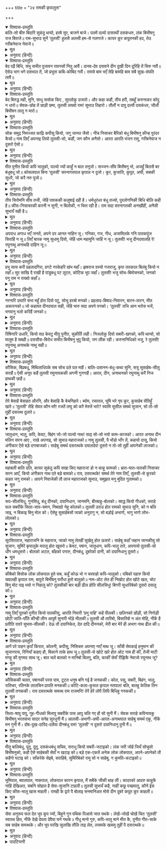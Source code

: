 +++
title = "२४ रामकी कृपालुता"

+++


<details open><summary>विश्वास-प्रस्तुति</summary>
बालि-सो बीरु बिदारि सुकंठु थप्यो, हरषे सुर, बाजने बाजे।  
पलमें दल्यो दासरथीं दसकंधरु, लंक बिभीषनु राज बिराजे॥  
राम-सुभाउ सुनें ‘तुलसी’ हुलसै अलसी हम-से गलगाजे।  
कायर कूर कपूतनकी हद, तेउ गरीबनेवाज नेवाजे॥
</details>

<details><summary>मूल</summary>

बालि-सो बीरु बिदारि सुकंठु थप्यो, हरषे सुर, बाजने बाजे।  
पलमें दल्यो दासरथीं दसकंधरु, लंक बिभीषनु राज बिराजे॥  
राम-सुभाउ सुनें ‘तुलसी’ हुलसै अलसी हम-से गलगाजे।  
कायर कूर कपूतनकी हद, तेउ गरीबनेवाज नेवाजे॥
</details>

<details><summary>अनुवाद (हिन्दी)</summary>

वालि-से वीरको मारकर (श्रीरामचन्द्रजीने) सुग्रीवको राज्य दिया। इससे देवतालोग हर्षित होकर बाजे बजाने लगे। दशरथनन्दन (श्रीरामचन्द्र) ने पलभरमें रावणको मार डाला और लंकामें विभीषण राज्यपर सुशोभित हुए। तुलसीदासजी कहते हैं—श्रीरामचन्द्रजीका स्वभाव सुनकर मेरे-जैसे और आलसी भी आनन्दित होकर गाल बजाते हैं। जो लोग कायर, क्रूर और कपूतोंकी हद थे, उनपर भी गरीबनिवाज भगवान् रामने कृपा की॥ १॥
</details>

<details open><summary>विश्वास-प्रस्तुति</summary>
बेद पढ़ैं बिधि, संभु सभीत पुजावन रावनसों नितु आवैं।  
दानव-देव दयावने दीन दुखी दिन दूरिहि तें सिरु नावैं॥  
ऐसेउ भाग भगे दसभाल तें, जो प्रभुता कबि-कोबिद गावैं।  
रामसे बाम भएँ तेहि बामहि बाम सबै सुख-संपति लावैं॥
</details>

<details><summary>मूल</summary>

बेद पढ़ैं बिधि, संभु सभीत पुजावन रावनसों नितु आवैं।  
दानव-देव दयावने दीन दुखी दिन दूरिहि तें सिरु नावैं॥  
ऐसेउ भाग भगे दसभाल तें, जो प्रभुता कबि-कोबिद गावैं।  
रामसे बाम भएँ तेहि बामहि बाम सबै सुख-संपति लावैं॥
</details>

<details><summary>अनुवाद (हिन्दी)</summary>

रावणके यहाँ ब्रह्माजी (स्वयं) वेद-पाठ करते थे और शिवजी भयवश नित्य पूजन करानेके लिये आते थे तथा दैत्य और देवगण दुःखी, दीन एवं दयापात्र होकर उसे प्रतिदिन दूरहीसे सिर नवाते थे। ऐसा भाग्य भी, जिसकी प्रभुता कवि-कोविद गाते हैं, उस रावणको छोड़कर भाग गया। श्रीरामचन्द्रसे विमुख होनेपर सारी सुख-सम्पदाएँ उस वामसे विमुख हो जाती हैं॥ २॥
</details>

<details open><summary>विश्वास-प्रस्तुति</summary>
बेद बिरुद्ध मही, मुनि, साधु ससोक किए , सुरलोकु उजारो।  
और कहा कहौं, तीय हरी, तबहूँ करुनाकर कोपु न धारो॥  
सेवक-छोह तें छाड़ी छमा, तुलसी लख्यो राम! सुभाउ तिहारो।  
तौलौं न दापु दल्यौ दसकंधर, जौलौं बिभीषन लातु न मारो॥
</details>

<details><summary>मूल</summary>

बेद बिरुद्ध मही, मुनि, साधु ससोक किए , सुरलोकु उजारो।  
और कहा कहौं, तीय हरी, तबहूँ करुनाकर कोपु न धारो॥  
सेवक-छोह तें छाड़ी छमा, तुलसी लख्यो राम! सुभाउ तिहारो।  
तौलौं न दापु दल्यौ दसकंधर, जौलौं बिभीषन लातु न मारो॥
</details>

<details><summary>अनुवाद (हिन्दी)</summary>

वेद-विरुद्ध आचरण करनेवाले रावणने पृथ्वी, मुनिगण और साधुओंको शोकयुक्त कर दिया तथा देवलोकको उजाड़ डाला और कहाँतक कहें, उसने (उनकी) स्त्रीतकको चुरा लिया, तब भी करुणाकर (प्रभु) ने उसपर क्रोध नहीं किया। गोसाईंजी कहते हैं कि हे श्रीरामचन्द्रजी! मैंने आपका स्वभाव जान लिया; आपने सेवक (विभीषण) के स्नेहवश ही (अपनी स्वाभाविक) क्षमाको छोड़ा; क्योंकि जबतक रावणने विभीषणको लात नहीं मारी, तबतक आपने उसके दर्पको चूर्ण नहीं किया॥ ३॥
</details>

<details open><summary>विश्वास-प्रस्तुति</summary>
सोक समुद्र निमज्जत काढ़ि कपीसु कियो, जगु जानत जैसो।  
नीच निसाचर बैरिको बंधु बिभीषनु कीन्ह पुरंदर कैसो॥  
नाम लिएँ अपनाइ लियो तुलसी-सो, कहौं, जग कौन अनैसो।  
आरत आरति भंजन रामु, गरीबनेवाज न दूसरो ऐसो॥
</details>

<details><summary>मूल</summary>

सोक समुद्र निमज्जत काढ़ि कपीसु कियो, जगु जानत जैसो।  
नीच निसाचर बैरिको बंधु बिभीषनु कीन्ह पुरंदर कैसो॥  
नाम लिएँ अपनाइ लियो तुलसी-सो, कहौं, जग कौन अनैसो।  
आरत आरति भंजन रामु, गरीबनेवाज न दूसरो ऐसो॥
</details>

<details><summary>अनुवाद (हिन्दी)</summary>

आपने शोकरूपी समुद्रमें डूबते हुए सुग्रीवको निकालकर जिस प्रकार वानरोंका राजा बनाया, सो सारा संसार जानता है। नीच निशाचर और अपने शत्रुके भाई विभीषणको इन्द्रके समान (ऐश्वर्यशाली) बना दिया। केवल नाम लेनेसे ही तुलसी-जैसेको भी अपना लिया, जिसके समान बुरा संसारमें, कहो दूसरा कौन है? भगवान् राम ही दुःखियोंके दुःखको दूर करनेवाले हैं; उनके जैसा कोई दूसरा गरीबनिवाज नहीं है॥ ४॥
</details>

<details open><summary>विश्वास-प्रस्तुति</summary>
मीत पुनीत कियो कपि भालुको, पाल्यो ज्यों काहुँ न बाल तनूजो।  
सज्जन-सींव बिभीषनु भो, अजहूँ बिलसै बर बंधुबधू जो॥  
कोसलपाल बिना ‘तुलसी’ सरनागतपाल कृपाल न दूजो।  
कूर, कुजाति, कुपूत, अघी, सबकी सुधरै, जो करै नरु पूजो॥
</details>

<details><summary>मूल</summary>

मीत पुनीत कियो कपि भालुको, पाल्यो ज्यों काहुँ न बाल तनूजो।  
सज्जन-सींव बिभीषनु भो, अजहूँ बिलसै बर बंधुबधू जो॥  
कोसलपाल बिना ‘तुलसी’ सरनागतपाल कृपाल न दूजो।  
कूर, कुजाति, कुपूत, अघी, सबकी सुधरै, जो करै नरु पूजो॥
</details>

<details><summary>अनुवाद (हिन्दी)</summary>

(उन्होंने) वानर और भालुओंतकको अपना पवित्र मित्र बनाया और उनकी ऐसी रक्षा की जैसी कोई अपने बालक पुत्रकी भी नहीं करेगा और वे विभीषण, जो (चिरजीवी होनेके कारण) आजतक अपने बड़े भाईकी स्त्री (मन्दोदरी) का उपभोग करते हैं, साधुताकी सीमा बन गये। गोसाईंजी कहते हैं कि कोसलेश्वर श्रीरामचन्द्रजीके अतिरिक्त कोई दूसरा ऐसा कृपालु और शरणागतोंकी रक्षा करनेवाला नहीं है। जो मनुष्य उनकी पूजा करते हैं उन सभीकी बन जाती है, चाहे वे क्रूर, कुजाति, कुपूत और पापी ही क्यों न हों॥ ५॥
</details>

<details open><summary>विश्वास-प्रस्तुति</summary>
तीय सिरोमनि सीय तजी, जेहिं पावककी कलुषाई दही है।  
धर्मधुरंधर बंधु तज्यो, पुरलोगनिकी बिधि बोलि कही है॥  
कीस-निसाचरकी करनी न सुनी, न बिलोकी, न चित्त रही है।  
राम सदा सरनागतकी अनखौंहीं, अनैसी सुभायँ सही है॥
</details>

<details><summary>मूल</summary>

तीय सिरोमनि सीय तजी, जेहिं पावककी कलुषाई दही है।  
धर्मधुरंधर बंधु तज्यो, पुरलोगनिकी बिधि बोलि कही है॥  
कीस-निसाचरकी करनी न सुनी, न बिलोकी, न चित्त रही है।  
राम सदा सरनागतकी अनखौंहीं, अनैसी सुभायँ सही है॥
</details>

<details><summary>अनुवाद (हिन्दी)</summary>

जिन्होंने अग्निकी अपवित्रता (दाहकता) को भी जला डाला (अर्थात् जिनका पवित्र स्पर्श पाकर अग्नि भी पवित्र और शीतल हो गयी) ऐसी नारी-शिरोमणि जानकीजीको भी उन्होंने (लोकापवाद सुनकर) त्याग दिया; यही नहीं, अपने धर्मधुरन्धर बन्धु (लक्ष्मणजी) को (भी प्रतिज्ञाकी रक्षाके लिये) त्याग दिया और पुरजनोंको बुलाकर कर्तव्यका उपदेश दिया, किंतु बंदर (सुग्रीवादि) और राक्षसों (विभीषणादि) की करनी (भ्रातृवधूसे भोग) को न तो सुना, न देखा और न चित्तमें ही रखा। इस प्रकार श्रीरामचन्द्रने अपने शरणागतोंकी क्रोध उत्पन्न करनेवाली बात और अनुचित बर्तावको भी सदा स्वभावसे ही सहा है॥ ६॥
</details>

<details open><summary>विश्वास-प्रस्तुति</summary>
अपराध अगाध भएँ जनतें, अपने उर आनत नाहिन जू।  
गनिका, गज, गीध, अजामिलके गनि पातकपुंज सिराहिं न जू॥  
लिएँ बारक नामु सुधामु दियो, जेहिं धाम महामुनि जाहिं न जू।  
तुलसी! भजु दीनदयालहि रे! रघुनाथु अनाथहि दाहिन जू॥
</details>

<details><summary>मूल</summary>

अपराध अगाध भएँ जनतें, अपने उर आनत नाहिन जू।  
गनिका, गज, गीध, अजामिलके गनि पातकपुंज सिराहिं न जू॥  
लिएँ बारक नामु सुधामु दियो, जेहिं धाम महामुनि जाहिं न जू।  
तुलसी! भजु दीनदयालहि रे! रघुनाथु अनाथहि दाहिन जू॥
</details>

<details><summary>अनुवाद (हिन्दी)</summary>

सेवकोंसे भारी-भारी अपराध हो जानेपर भी आप उन्हें अपने मनमें नहीं लाते (उनपर ध्यान नहीं देते)। गणिका, गज, गीध और अजामिलके पातकपुञ्ज गिननेपर समाप्त होनेवाले नहीं थे; किंतु उन्हें एक बार नाम लेनेसे भी वह परमधाम दिया, जिसमें महामुनि भी नहीं जा सकते। गोसाईंजी अपनेसे ही कहते हैं कि ‘अरे तुलसीदास! दीनदयालु श्रीरामचन्द्रजीको भज; वे अनाथोंके अनुकूल (सहायक) हैं’॥ ७॥
</details>

<details open><summary>विश्वास-प्रस्तुति</summary>
प्रभु सत्य करी प्रहलादगिरा, प्रगटे नरकेहरि खंभ महाँ।  
झषराज ग्रस्यो गजराजु, कृपा ततकाल बिलंबु कियो न तहाँ॥  
सुर साखि दै राखी है पांडुबधू पट लूटत, कोटिक भूप जहाँ।  
तुलसी! भजु सोच-बिमोचनको, जनको पनु राम न राख्यो कहाँ॥
</details>

<details><summary>मूल</summary>

प्रभु सत्य करी प्रहलादगिरा, प्रगटे नरकेहरि खंभ महाँ।  
झषराज ग्रस्यो गजराजु, कृपा ततकाल बिलंबु कियो न तहाँ॥  
सुर साखि दै राखी है पांडुबधू पट लूटत, कोटिक भूप जहाँ।  
तुलसी! भजु सोच-बिमोचनको, जनको पनु राम न राख्यो कहाँ॥
</details>

<details><summary>अनुवाद (हिन्दी)</summary>

भगवान् ने प्रह्लादके वचनको सत्य किया और महान् खम्भके बीचमेंसे नरसिंहरूपमें प्रकट हुए। जब ग्राहने गजको पकड़ा तो तत्काल ही कृपा की; जरा-सा भी विलम्ब नहीं किया। करोड़ों राजाओंके सामने जिसका वस्त्र लूटा जा रहा था, उस द्रौपदीकी देवताओंको साक्षी बनाकर रक्षा की। गोसाईंजी अपनेसे ही कहते हैं कि ‘अरे तुलसीदास! शोकसे छुड़ानेवाले श्रीरामचन्द्रको भज, उन्होंने सेवकके प्रणको कहाँ नहीं निबाहा?’॥ ८॥
</details>

<details open><summary>विश्वास-प्रस्तुति</summary>
नरनारि उघारि सभा महुँ होत दियो पटु, सोचु हरॺो मनको।  
प्रहलाद-बिषाद-निवारन, बारन-तारन, मीत अकारनको॥  
जो कहावत दीनदयाल सही, जेहि भारु सदा अपने पनको।  
‘तुलसी’ तजि आन भरोस भजें, भगवानु भलो करिहैं जनको॥
</details>

<details><summary>मूल</summary>

नरनारि उघारि सभा महुँ होत दियो पटु, सोचु हरॺो मनको।  
प्रहलाद-बिषाद-निवारन, बारन-तारन, मीत अकारनको॥  
जो कहावत दीनदयाल सही, जेहि भारु सदा अपने पनको।  
‘तुलसी’ तजि आन भरोस भजें, भगवानु भलो करिहैं जनको॥
</details>

<details><summary>अनुवाद (हिन्दी)</summary>

नरावतार (अर्जुन) की स्त्री (द्रौपदी) सभामें नंगी की जा रही थी, उसे वस्त्र देकर उसके मनका सोच दूर किया। जो प्रह्लादके दुःखको दूर करनेवाले, गजको बचानेवाले, बिना कारणके मित्र और सच्चे दीनदयालु कहलाते हैं, जिनको अपने प्रणका सदैव भार (ध्यान) रहता है, गोसाईंजी कहते हैं कि औरोंका भरोसा त्यागकर उन भगवान् का भजन करनेसे वे अपने दासका भला करेंगे ही॥ ९॥
</details>

<details open><summary>विश्वास-प्रस्तुति</summary>
रिषिनारि उधारि, कियो सठ केवटु मीतु पुनीत, सुकीर्ति लही।  
निजलोकु दियो सबरी-खगको, कपि थाप्यो, सो मालुम है सबही॥  
दससीस-बिरोध सभीत बिभीषनु भूपु कियो, जग लीक रही।  
करुनानिधिको भजु, रे तुलसी! रघुनाथु अनाथके नाथु सही॥
</details>

<details><summary>मूल</summary>

रिषिनारि उधारि, कियो सठ केवटु मीतु पुनीत, सुकीर्ति लही।  
निजलोकु दियो सबरी-खगको, कपि थाप्यो, सो मालुम है सबही॥  
दससीस-बिरोध सभीत बिभीषनु भूपु कियो, जग लीक रही।  
करुनानिधिको भजु, रे तुलसी! रघुनाथु अनाथके नाथु सही॥
</details>

<details><summary>अनुवाद (हिन्दी)</summary>

(भगवान् रामने) ऋषि (गौतम)की पत्नी (अहल्या) का उद्धार किया और दुष्ट केवटको मित्र बनाकर पवित्र कर दिया और इस प्रकार सुकीर्ति प्राप्त की; शबरी और गीधको अपना लोक दिया और सुग्रीवको राज्यपर स्थापित किया, सो सबको मालूम ही है; रावणके विरोधसे डरे हुए विभीषणको राजा बनाया, जिससे उनकी कीर्ति संसारभरमें छा गयी। गोसाईंजी कहते हैं—‘अरे तुलसीदास! करुणानिधि (श्रीरामचन्द्र)को भज, वे अनाथोंके सच्चे स्वामी हैं’॥ १०॥
</details>

<details open><summary>विश्वास-प्रस्तुति</summary>
कौसिक, बिप्रबधू, मिथिलाधिपके सब सोच दले पल माहैं।  
बालि-दसानन-बंधु-कथा सुनि, सत्रु सुसाहेब-सीलु सराहैं॥  
ऐसी अनूप कहैं तुलसी रघुनायककी अगनी गुनगाहैं।  
आरत, दीन, अनाथनको रघुनाथु करैं निज हाथकी छाहैं॥
</details>

<details><summary>मूल</summary>

कौसिक, बिप्रबधू, मिथिलाधिपके सब सोच दले पल माहैं।  
बालि-दसानन-बंधु-कथा सुनि, सत्रु सुसाहेब-सीलु सराहैं॥  
ऐसी अनूप कहैं तुलसी रघुनायककी अगनी गुनगाहैं।  
आरत, दीन, अनाथनको रघुनाथु करैं निज हाथकी छाहैं॥
</details>

<details><summary>अनुवाद (हिन्दी)</summary>

(श्रीरघुनाथजीने) विश्वामित्र, ऋषिपत्नी (अहल्या) और मिथिलापति (महाराज जनक)की सभी चिन्ताओंको पलभरमें हर लिया। वालि और रावणके भाई (सुग्रीव और विभीषण) की कथा सुनकर शत्रु भी हमारे श्रेष्ठ स्वामी (श्रीरामचन्द्रजी) के शीलकी सराहना करते हैं। गोसाईंजी श्रीरघुनाथजीकी ऐसी अगणित अनुपम गुण-गाथाएँ कहते हैं। आर्त, दीन और अनाथोंको रघुनाथजी अपने हाथकी छाया-तले कर लेते हैं॥ ११॥
</details>

<details open><summary>विश्वास-प्रस्तुति</summary>
तेरे बेसाहें बेसाहत औरनि, और बेसाहि कै बेचनिहारे।  
ब्योम, रसातल, भूमि भरे नृप कूर, कुसाहेब सेंतिहुँ खारे॥  
‘तुलसी’ तेहि सेवत कौन मरै! रजतें लघु को करै मेरुतें भारे?  
स्वामि सुसील समर्थ सुजान, सो तो-सो तुहीं दसरत्थ दुलारे॥
</details>

<details><summary>मूल</summary>

तेरे बेसाहें बेसाहत औरनि, और बेसाहि कै बेचनिहारे।  
ब्योम, रसातल, भूमि भरे नृप कूर, कुसाहेब सेंतिहुँ खारे॥  
‘तुलसी’ तेहि सेवत कौन मरै! रजतें लघु को करै मेरुतें भारे?  
स्वामि सुसील समर्थ सुजान, सो तो-सो तुहीं दसरत्थ दुलारे॥
</details>

<details><summary>अनुवाद (हिन्दी)</summary>

तुम्हारे खरीदने (अपना लेने) से जीव औरोंको भी खरीद (गुलाम बना) सकता है, और सब (अन्य देवता) तो खरीदकर बेच देनेवाले हैं। आकाश, रसातल और पृथ्वीमें अनेकों निर्दय राजा और दुष्ट स्वामी भरे पड़े हैं, किंतु वे तो मुफ्तमें मिलें तो भी त्यागने योग्य ही हैं। गोसाईंजी कहते हैं कि उनकी सेवा करके कौन मरे। धूलके समान लघु सेवकको सुमेरुसे भी बड़ा बनानेवाला (तुम्हारे सिवा और) कौन है? हे दशरथनन्दन! तुम्हारे समान सुशील, समर्थ और सुजान स्वामी तो तुम्हीं हो॥ १२॥
</details>

<details open><summary>विश्वास-प्रस्तुति</summary>
जातुधान, भालु, कपि, केवट, बिहंग जो-जो  
पाल्यो नाथ! सद्य सो-सो भयो काम-काजको।  
आरत अनाथ दीन मलिन सरन आए ,  
राखे अपनाइ, सो सुभाउ महाराजको॥  
नामु तुलसी, पै भोंडो भाँग तें, कहायो दासु,  
कियो अंगीकार ऐसे बड़े दगाबाजको।  
साहेबु समर्थ दसरत्थके दयालदेव!  
दूसरो न तो-सो तुहीं आपनेकी लाजको॥
</details>

<details><summary>मूल</summary>

जातुधान, भालु, कपि, केवट, बिहंग जो-जो  
पाल्यो नाथ! सद्य सो-सो भयो काम-काजको।  
आरत अनाथ दीन मलिन सरन आए ,  
राखे अपनाइ, सो सुभाउ महाराजको॥  
नामु तुलसी, पै भोंडो भाँग तें, कहायो दासु,  
कियो अंगीकार ऐसे बड़े दगाबाजको।  
साहेबु समर्थ दसरत्थके दयालदेव!  
दूसरो न तो-सो तुहीं आपनेकी लाजको॥
</details>

<details><summary>अनुवाद (हिन्दी)</summary>

हे नाथ! आपने निशाचर, भालु, वानर, केवट, पक्षी—जिस-जिसको अपनाया, वही तुरंत (निकम्मेसे) कामका हो गया। दुःखी, अनाथ, दीन, मलीन—जो भी शरणमें आये, उन्हींको आपने अपना लिया। ऐसा महाराजका स्वभाव है। नाम तो (मेरा) तुलसी है, पर हूँ मैं भाँगसे भी बुरा, और कहलाने लगा दास और आपने ऐसे दगाबाजको भी अङ्गीकार कर लिया। हे दशरथनन्दन! आपके समान कोई दूसरा समर्थ स्वामी अथवा दयालुदेव नहीं है; अपने शरणागतकी लज्जा रखनेवाले तो आप ही हैं॥ १३॥
</details>

<details open><summary>विश्वास-प्रस्तुति</summary>
महाबली बालि दलि, कायर सुकंठु कपि  
सखा किए महाराज! हो न काहू कामको।  
भ्रात-घात-पातकी निसाचर सरन आएँ,  
कियो अंगीकार नाथ एते बड़े बामको॥  
राय, दसरत्थके! समर्थ तेरे नाम लिएँ,  
तुलसी-से कूरको कहत जगु रामको।  
आपने निवाजेकी तौ लाज महाराजको  
सुभाउ, समुझत मनु मुदित गुलामको॥
</details>

<details><summary>मूल</summary>

महाबली बालि दलि, कायर सुकंठु कपि  
सखा किए महाराज! हो न काहू कामको।  
भ्रात-घात-पातकी निसाचर सरन आएँ,  
कियो अंगीकार नाथ एते बड़े बामको॥  
राय, दसरत्थके! समर्थ तेरे नाम लिएँ,  
तुलसी-से कूरको कहत जगु रामको।  
आपने निवाजेकी तौ लाज महाराजको  
सुभाउ, समुझत मनु मुदित गुलामको॥
</details>

<details><summary>अनुवाद (हिन्दी)</summary>

हे महाराज! आपने महाबलवान् वालिको मारकर कायर सुग्रीवको मित्र बनाया, जो किसी कामका नहीं था। भाईको धोखा देनेका पाप करनेवाले राक्षसको शरण आनेपर—इतना प्रतिकूल होते हुए भी—स्वीकार कर लिया। हे महाराज दशरथके समर्थ सुपूत! तुम्हारा नाम लेनेसे आज तुलसी-जैसे कपटीको भी लोग रामका कहते हैं। अपने अनुगृहीत दासकी लाज रखना तो महाराजका स्वभाव ही है, यह समझकर सेवकका मन आनन्दित होता है॥ १४॥
</details>

<details open><summary>विश्वास-प्रस्तुति</summary>
रूप-सीलसिंधु, गुनसिंधु, बंधु दीनको,  
दयानिधान, जानमनि, बीरबाहु-बोलको।  
स्राद्ध कियो गीधको, सराहे फल सबरीके  
सिला-साप-समन, निबाह्यो नेहु कोलको॥  
तुलसी उराउ होत रामको सुभाउ सुनि,  
को न बलि जाइ, न बिकाइ बिनु मोल को।  
ऐसेहू सुसाहेबसों जाको अनुरागु न, सो  
बड़ोई अभागो, भागु भागो लोभ-लोलको॥
</details>

<details><summary>मूल</summary>

रूप-सीलसिंधु, गुनसिंधु, बंधु दीनको,  
दयानिधान, जानमनि, बीरबाहु-बोलको।  
स्राद्ध कियो गीधको, सराहे फल सबरीके  
सिला-साप-समन, निबाह्यो नेहु कोलको॥  
तुलसी उराउ होत रामको सुभाउ सुनि,  
को न बलि जाइ, न बिकाइ बिनु मोल को।  
ऐसेहू सुसाहेबसों जाको अनुरागु न, सो  
बड़ोई अभागो, भागु भागो लोभ-लोलको॥
</details>

<details><summary>अनुवाद (हिन्दी)</summary>

भगवान् राम रूप और शीलके सागर, गुणोंके समुद्र, दीनोंके बन्धु, दयाके निधान, ज्ञानियोंमें शिरोमणि तथा वचन और बाहुबलमें शूरवीर हैं। उन्होंने गृध्रका श्राद्ध किया, शबरीके फलोंकी प्रशंसा की, शिला बनी हुई अहल्याके शापको शमन किया और भीलोंके साथ प्रेम निबाहा। गोसाईंजी कहते हैं कि श्रीरामचन्द्रके स्वभावको सुनकर उत्साह होता है। उसपर कौन न्योछावर नहीं होगा और कौन उसके हाथ बिना मोल नहीं बिक जायगा। ऐसे उत्तम स्वामीसे भी जिसे प्रीति नहीं है, वह बड़ा ही अभागा है और उस लोभसे चलायमान मनुष्यका भाग्य ही उससे दूर भाग गया है॥ १५॥
</details>

<details open><summary>विश्वास-प्रस्तुति</summary>
सूरसिरताज, महाराजनि के महाराज,  
जाको नामु लेतहीं सुखेतु होत ऊसरो।  
साहेबु कहाँ जहान जानकीसु सो सुजान,  
सुमिरें कृपालुके मरालु होत खूसरो॥  
केवट, पषान, जातुधान, कपि-भालु तारे,  
अपनायो तुलसी-सो धींग धमधूसरो।  
बोलको अटल, बाँहको पगारु, दीनबंधु,  
दूबरेको दानी, को दयानिधानु दूसरो॥
</details>

<details><summary>मूल</summary>

सूरसिरताज, महाराजनि के महाराज,  
जाको नामु लेतहीं सुखेतु होत ऊसरो।  
साहेबु कहाँ जहान जानकीसु सो सुजान,  
सुमिरें कृपालुके मरालु होत खूसरो॥  
केवट, पषान, जातुधान, कपि-भालु तारे,  
अपनायो तुलसी-सो धींग धमधूसरो।  
बोलको अटल, बाँहको पगारु, दीनबंधु,  
दूबरेको दानी, को दयानिधानु दूसरो॥
</details>

<details><summary>अनुवाद (हिन्दी)</summary>

जो वीरोंके शिरोमणि और महाराजोंके महाराज हैं, जिनका नाम लेते ही बंजर जमीन भी उपजाऊ हो जाती है, उन जानकीपति (श्रीराम) के समान सुजान स्वामी संसारमें कौन है? जिस कृपालुको स्मरण करनेसे ही उल्लू भी हंस हो जाता है। उन्होंने केवट, शिलारूप (अहल्या), राक्षस, वानर और भालुओंको तारा और तुलसी-से गँवार मुस्टंडेको भी अपना लिया। उनके समान बातका पक्का और भुजाओंका आश्रय देनेवाला तथा दुःखियोंका सगा, दुर्बलोंका दानी और दयाका भण्डार दूसरा कौन है?॥ १६॥
</details>

<details open><summary>विश्वास-प्रस्तुति</summary>
कीबेको बिसोक लोक लोकपाल हुते सब,  
कहूँ कोऊ भो न चरवाहो कपि-भालुको।  
पबिको पहारु कियो ख्यालही कृपाल राम,  
बापुरो बिभीषनु घरौंधा हुतो बालुको॥  
नाम-ओट लेत ही निखोट होत खोटे खल,  
चोट बिनु मोट पाइ भयो न निहालु को?  
तुलसीकी बार बड़ी ढील होति सीलसिंधु!  
बिगरी सुधारिबेको दूसरो दयालु को॥
</details>

<details><summary>मूल</summary>

कीबेको बिसोक लोक लोकपाल हुते सब,  
कहूँ कोऊ भो न चरवाहो कपि-भालुको।  
पबिको पहारु कियो ख्यालही कृपाल राम,  
बापुरो बिभीषनु घरौंधा हुतो बालुको॥  
नाम-ओट लेत ही निखोट होत खोटे खल,  
चोट बिनु मोट पाइ भयो न निहालु को?  
तुलसीकी बार बड़ी ढील होति सीलसिंधु!  
बिगरी सुधारिबेको दूसरो दयालु को॥
</details>

<details><summary>अनुवाद (हिन्दी)</summary>

लोकोंको शोकरहित करनेके लिये (इन्द्रादिक) सभी लोकपाल थे, परंतु [आजतक] रीछ-वानरोंको खिलाने-पिलानेवाला कोई कहीं नहीं हुआ। बेचारा विभीषण जो बालूके घरौंदे (खेलवाड़के घर) के समान निर्बल था, उसे श्रीरामचन्द्रने संकल्पमात्रसे वज्रके पहाड़की तरह दुर्धर्ष बना दिया। खोटे और दुष्ट लोग भी उनके नामकी ओट लेते ही निर्दोष हो जाते हैं। भला, बिना परिश्रम (धनकी) गठरी पाकर कौन निहाल नहीं हुआ? तुलसीदासजी कहते हैं, हे शीलसिन्धु! मेरी बार बड़ी ढिलाई हो रही है। भला, बिगड़ीको बनानेवाला आपके सिवा दूसरा कौन कृपालु है?॥ १७॥
</details>

<details open><summary>विश्वास-प्रस्तुति</summary>
नामु लिएँ पूतको पुनीत कियो पातकीसु,  
आरति निवारी ‘प्रभु पाहि’ कहें पीलकी।  
छलिनको छोंड़ी, सो निगोड़ी छोटी जाति-पाँति  
कीन्ही लीन आपुमें सुनारी भोंड़े भीलकी॥  
तुलसी औ तारिबो, बिसारिबो न अंत मोहि,  
नीकें है प्रतीति रावरे सुभाव-सीलकी।  
देऊ तौ दयानिकेत, देत दादि दीननको,  
मेरी बार मेरें ही अभाग नाथ ढील की॥
</details>

<details><summary>मूल</summary>

नामु लिएँ पूतको पुनीत कियो पातकीसु,  
आरति निवारी ‘प्रभु पाहि’ कहें पीलकी।  
छलिनको छोंड़ी, सो निगोड़ी छोटी जाति-पाँति  
कीन्ही लीन आपुमें सुनारी भोंड़े भीलकी॥  
तुलसी औ तारिबो, बिसारिबो न अंत मोहि,  
नीकें है प्रतीति रावरे सुभाव-सीलकी।  
देऊ तौ दयानिकेत, देत दादि दीननको,  
मेरी बार मेरें ही अभाग नाथ ढील की॥
</details>

<details><summary>अनुवाद (हिन्दी)</summary>

आपने पुत्रका नाम लेनेसे ही पातकियोंके सरदार (अजामिल) को पवित्र कर दिया और ‘रक्षा करो’ ऐसा कहते ही गजराजका दु:ख दूर कर दिया। जो छलियोंकी लड़की, अभागी, जाति-पाँतिमें छोटी तथा गँवार भीलकी स्त्री थी, उसे भी आपने अपनेमें लीन कर लिया। अब आप तुलसीको भी तार दें। अन्तमें मुझे ही न भूल जायँ। आपके शील-स्वभावका मुझे खूब भरोसा है। हे देव! आप तो दयाधाम हैं; गरीबोंकी सदा ही सहायता करते हैं। हे नाथ! अब मेरी बार मेरे ही दुर्भाग्यसे आपने ढिलाई की है॥ १८॥
</details>

<details open><summary>विश्वास-प्रस्तुति</summary>
आगें परे पाहन कृपाँ किरात, कोलनी,  
कपीसु, निसिचरु अपनाए नाएँ माथ जू।  
साँची सेवकाई हनुमान की सुजानराय,  
रिनियाँ कहाए हौ, बिकाने ताके हाथ जू॥  
तुलसी-से खोटे खरे होत ओट नाम ही कीं,  
तेजी माटी मगहू की मृगमद साथ जू।  
बात चलें बातको न मानिबो बिलगु, बलि,  
काकीं सेवाँ रीझिकै नेवाजो रघुनाथ जू?
</details>

<details><summary>मूल</summary>

आगें परे पाहन कृपाँ किरात, कोलनी,  
कपीसु, निसिचरु अपनाए नाएँ माथ जू।  
साँची सेवकाई हनुमान की सुजानराय,  
रिनियाँ कहाए हौ, बिकाने ताके हाथ जू॥  
तुलसी-से खोटे खरे होत ओट नाम ही कीं,  
तेजी माटी मगहू की मृगमद साथ जू।  
बात चलें बातको न मानिबो बिलगु, बलि,  
काकीं सेवाँ रीझिकै नेवाजो रघुनाथ जू?
</details>

<details><summary>अनुवाद (हिन्दी)</summary>

हे नाथ! आपने कृपा करके अपने आगे पड़ी शिलाको तथा किरात, भीलनी, सुग्रीव और केवल सिर नवानेसे ही राक्षस विभीषणको अपना लिया। हे सुजानशिरोमणि! सच्ची सेवा तो आपकी हनुमान् जी ने की, जो आप उनके ऋणी कहलाये और उनके हाथ बिक गये। तुलसीके समान दम्भी भी आपके नामकी ओट लेनेसे ही सच्चे हो जाते हैं, जैसे रास्तेकी मिट्टी कस्तूरीके संसर्गसे बहुमूल्य हो जाती है। इस प्रसंगपर यदि मैं कोई बात पूछूँ तो बुरा न मानियेगा। हे रघुनाथजी! मैं आपकी बलि जाता हूँ, भला, आपने किसकी सेवासे रीझकर कृपा की है? [अर्थात् आपने अपनी कृपालुतासे ही अपने सेवकोंको बढ़ाया है, किसीने भी ऐसी सेवा नहीं की, जिससे आप रीझ सकें।]॥ १९॥
</details>

<details open><summary>विश्वास-प्रस्तुति</summary>
कौसिककी चलत, पषानकी परस पाय,  
टूटत धनुष बनि गई है जनककी।  
कोल, पसु, सबरी, बिहंग, भालु, रातिचर,  
रतिनके लालचिन प्रापति मनककी॥  
कोटि-कला-कुसल कृपाल नतपाल! बलि,  
बातहू केतिक तिन तुलसी तनककी।  
राय दसरत्थके समत्थ राम राजमनि!  
तेरें हेरें लोपै लिपि बिधिहू गनककी॥
</details>

<details><summary>मूल</summary>

कौसिककी चलत, पषानकी परस पाय,  
टूटत धनुष बनि गई है जनककी।  
कोल, पसु, सबरी, बिहंग, भालु, रातिचर,  
रतिनके लालचिन प्रापति मनककी॥  
कोटि-कला-कुसल कृपाल नतपाल! बलि,  
बातहू केतिक तिन तुलसी तनककी।  
राय दसरत्थके समत्थ राम राजमनि!  
तेरें हेरें लोपै लिपि बिधिहू गनककी॥
</details>

<details><summary>अनुवाद (हिन्दी)</summary>

विश्वामित्रजीकी बात (केवल साथ) चल देनेसे, शिला (बनी हुई अहल्या) की चरणस्पर्शमात्रसे और राजा जनककी धनुषके टूटनेसे बन गयी। कोल, पशु (सुग्रीवादि वानर), शबरी, गीध (जटायु), भालु और (विभीषण आदि) राक्षसोंको रत्तीभरका लालच था, उनको मनभरकी प्राप्ति हो गयी (अर्थात् जितना वे चाहते थे, उससे बहुत अधिक उन्हें मिल गया)। हे करोड़ों कलाओंमें कुशल एवं विनीतकी रक्षा करनेवाले दयालो! आपकी बलिहारी है; तिनकेके समान तुच्छ इस तुलसीदासकी बात ही कितनी है। हे महाराज दशरथके समर्थ पुत्र राजशिरोमणि राम! तुम्हारी दृष्टिमात्रसे ब्रह्मा-जैसे ज्योतिषीकी लिपि भी मिट जाती है॥ २०॥
</details>

<details open><summary>विश्वास-प्रस्तुति</summary>
सिला-श्रापु पापु, गुह-गीधको मिलापु  
सबरीके पास आपु चलि गए हौ सो सुनी मैं।  
सेवक सराहे कपिनायकु बिभीषनु  
भरतसभा सादर सनेह सुरधुनी मैं॥  
आलसी-अभागी-अघी-आरत-अनाथपाल  
साहेबु समर्थ एकु, नीकें मन गुनी मैं।  
दोष-दुख-दारिद-दलैया दीनबंधु राम!  
‘तुलसी’ न दूसरो दयानिधानु दुनी मैं॥
</details>

<details><summary>मूल</summary>

सिला-श्रापु पापु, गुह-गीधको मिलापु  
सबरीके पास आपु चलि गए हौ सो सुनी मैं।  
सेवक सराहे कपिनायकु बिभीषनु  
भरतसभा सादर सनेह सुरधुनी मैं॥  
आलसी-अभागी-अघी-आरत-अनाथपाल  
साहेबु समर्थ एकु, नीकें मन गुनी मैं।  
दोष-दुख-दारिद-दलैया दीनबंधु राम!  
‘तुलसी’ न दूसरो दयानिधानु दुनी मैं॥
</details>

<details><summary>अनुवाद (हिन्दी)</summary>

मैंने शिला (बनी हुई अहल्या) के शाप (और व्यभिचाररूप) पाप, निषाद तथा गीध (जटायु)से मिलनेकी बात सुनी और शबरीके पास स्वयं (बिना बुलाये) चले गये, यह सभी मैं सुन चुका हूँ। आपने स्नेह एवं आदरपूर्वक भरतजीके सामने सभाके बीच अपने सेवक वानरराज (सुग्रीव) की और विभीषणकी गङ्गाके समान (पवित्र) कहकर प्रशंसा की। मैंने मनमें अच्छी तरह विचार कर लिया कि आलसी, अभागे, पापी, आर्त्त और अनाथोंका पालन करनेवाले समर्थ साहब एक आप ही हैं। तुलसीदासजी कहते हैं—दोष, दु:ख और दरिद्रताका नाश करनेवाले हे दीनबन्धु राम! आपके समान दयानिधान दुनियामें दूसरा नहीं है॥ २१॥
</details>

<details open><summary>विश्वास-प्रस्तुति</summary>
मीतु बालिबंधु, पूतु, दूतु, दसकंधबंधु  
सचिव, सराधु कियो सबरी-जटाइको।  
लंक जरी जोहें जियँ सोचुसो बिभीषनुको,  
कहौ ऐसे साहेबकी सेवाँ न खटाइ को॥  
बड़े एक-एकतें अनेक लोक लोकपाल,  
अपने-अपनेको तौ कहैगो घटाइ को।  
साँकरेके सेइबे, सराहिबे, सुमिरिबेको  
रामु सो न साहेबु, न कुमति-कटाइको॥
</details>

<details><summary>मूल</summary>

मीतु बालिबंधु, पूतु, दूतु, दसकंधबंधु  
सचिव, सराधु कियो सबरी-जटाइको।  
लंक जरी जोहें जियँ सोचुसो बिभीषनुको,  
कहौ ऐसे साहेबकी सेवाँ न खटाइ को॥  
बड़े एक-एकतें अनेक लोक लोकपाल,  
अपने-अपनेको तौ कहैगो घटाइ को।  
साँकरेके सेइबे, सराहिबे, सुमिरिबेको  
रामु सो न साहेबु, न कुमति-कटाइको॥
</details>

<details><summary>अनुवाद (हिन्दी)</summary>

वालिके भाई (सुग्रीव) को अपना मित्र बनाया, उसके पुत्र (अङ्गद) को दूत बनाया, रावण (जैसे शत्रु) के भाई (विभीषण) को मन्त्री बनाया, जटायु और शबरीका श्राद्ध किया तथा लंकाको जली देख चित्तमें विभीषणके लिये चिन्ता-सी हुई (कि जली हुई लंका मैंने इन्हें दी), कहो, भला ऐसे स्वामीकी सेवामें कौन नहीं निभ जायगा? अनेकों लोकोंमें वहाँके लोकपाल एक-से-एक बड़े हैं, अपने-अपने स्वामीको भला कौन घटाकर कहेगा। परंतु दु:खमें सेवन करनेको, सराहनेको और स्मरण करनेको, भगवान् रामके समान कुमतिकी निवृत्ति करनेवाला कोई दूसरा स्वामी नहीं है॥ २२॥
</details>

<details open><summary>विश्वास-प्रस्तुति</summary>
भूमिपाल, ब्यालपाल, नाकपाल, लोकपाल  
कारन कृपाल, मैं सबैके जीकी थाह ली।  
कादरको आदरु काहूकें नाहिं देखिअत,  
सबनि सोहात है सेवा-सुजानि टाहली॥  
तुलसी सुभायँ कहै, नाहीं कछु पच्छपातु,  
कौनें ईस किए कीस-भालु खास माहली।  
रामही के द्वारे पै बोलाइ सनमानिअत  
मोसे दीन दूबरे कपूत कूर काहली॥
</details>

<details><summary>मूल</summary>

भूमिपाल, ब्यालपाल, नाकपाल, लोकपाल  
कारन कृपाल, मैं सबैके जीकी थाह ली।  
कादरको आदरु काहूकें नाहिं देखिअत,  
सबनि सोहात है सेवा-सुजानि टाहली॥  
तुलसी सुभायँ कहै, नाहीं कछु पच्छपातु,  
कौनें ईस किए कीस-भालु खास माहली।  
रामही के द्वारे पै बोलाइ सनमानिअत  
मोसे दीन दूबरे कपूत कूर काहली॥
</details>

<details><summary>अनुवाद (हिन्दी)</summary>

पृथ्वीपति, नागपति, देवलोकोंके स्वामी और लोकपाल—ये सब कारणवश कृपा करते हैं, मैं सभीके जीकी थाह ले चुका हूँ। कायरोंका आदर किसीके यहाँ देखनेमें नहीं आता; सबको सेवामें दक्ष सेवक सुहाते हैं। तुलसी सत्यभावसे कहता है, उसे कोई पक्षपात नहीं है—भला, किस स्वामीने रीछ और वानरोंको अपना खास माहली (रनिवासका सेवक) बनाया है? श्रीरामचन्द्रहीके द्वारपर मेरे समान दीन, दुर्बल, कुपूत, कायर और आलसीका बुलाकर सम्मान किया जाता है॥ २३॥
</details>

<details open><summary>विश्वास-प्रस्तुति</summary>
सेवा अनुरूप फल देत भूप कूप ज्यों,  
बिहूने गुन पथिक पिआसे जात पथके।  
लेखें-जोखें चोखें चित ‘तुलसी’ स्वारथ हित,  
नीकें देखे देवता देवैया घने गथके॥  
गीधु मानो गुरु, कपि-भालु माने मीत कै,  
पुनीत गीत-साके सब साहेब समत्थके।  
और भूप परखि सुलाखि तौलि ताइ लेत,  
लसमके खसमु तुहीं पै दसरत्थके॥
</details>

<details><summary>मूल</summary>

सेवा अनुरूप फल देत भूप कूप ज्यों,  
बिहूने गुन पथिक पिआसे जात पथके।  
लेखें-जोखें चोखें चित ‘तुलसी’ स्वारथ हित,  
नीकें देखे देवता देवैया घने गथके॥  
गीधु मानो गुरु, कपि-भालु माने मीत कै,  
पुनीत गीत-साके सब साहेब समत्थके।  
और भूप परखि सुलाखि तौलि ताइ लेत,  
लसमके खसमु तुहीं पै दसरत्थके॥
</details>

<details><summary>अनुवाद (हिन्दी)</summary>

राजालोग कूपके समान सेवानुकूल फल देते हैं, बिना गुण (रस्सी) के पथके पथिक प्यासे चले जाते हैं [तात्पर्य यह है कि जैसे बिना गुण (डोरी) के कूपसे जल नहीं आता, वैसे ही बिना गुणके राजालोगोंसे कुछ भी प्राप्त नहीं होता ]। गोसाईंजी कहते हैं, शुद्ध चित्तसे भलीभाँति हिसाब लगाकर देख लिया कि स्वार्थके लिये धन देनेवाले देवता तो बहुत-से हैं। परंतु जिन्होंने गीधको गुरु (पिता) के समान माना और वानर-भालुओंको मित्र समझा, ऐसे समर्थ स्वामीके सभी गीत और कीर्ति-कथाएँ पवित्र हैं और जितने राजा हैं, वे सब तो (अपने सेवकोंको) अच्छी तरहसे जाँचकर, सूराख करके तौलकर तथा तपाकर लेते हैं,* परंतु हे दशरथके राजकुमार! निकम्मोंके प्रभु तो बस, आप ही हैं॥ २४॥
</details>

<details><summary>पादटिप्पनी</summary>

* सोनेको परखनेवाले ये सब क्रियाएँ करते हैं।
</details>

